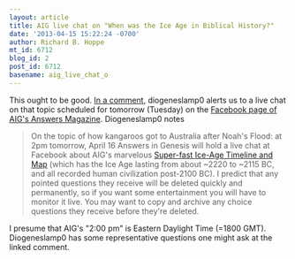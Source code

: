 ```yaml
---
layout: article
title: AIG live chat on "When was the Ice Age in Biblical History?"
date: '2013-04-15 15:22:24 -0700'
author: Richard B. Hoppe
mt_id: 6712
blog_id: 2
post_id: 6712
basename: aig_live_chat_o
---
```

This ought to be good. [In a comment](http://pandasthumb.org/archives/2013/04/william-dembski.html#comment-303256), diogeneslamp0 alerts us to a live chat on that topic scheduled for tomorrow (Tuesday) on the [Facebook page of AIG's Answers Magazine](https://www.facebook.com/AnswersMagazine?group_id=0). Diogeneslamp0 notes

> On the topic of how kangaroos got to Australia after Noah's Flood: at 2pm tomorrow, April 16 Answers in Genesis will hold a live chat at Facebook about AIG's marvelous [Super-fast Ice-Age Timeline and Map](http://www.answersingenesis.org/articles/am/v8/n2/ice-age-biblical-history) (which has the Ice Age lasting from about ~2220 to ~2115 BC, and all recorded human civilization post-2100 BC). I predict that any pointed questions they receive will be deleted quickly and permanently, so if you want some entertainment you will have to monitor it live. You may want to copy and archive any choice questions they receive before they're deleted.

I presume that AIG's "2:00 pm" is Eastern Daylight Time (=1800 GMT). Diogeneslamp0 has some representative questions one might ask at the linked comment.
